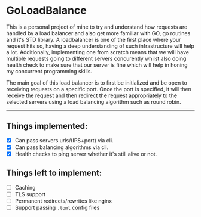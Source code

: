 # GoLoadBalance

This is a personal project of mine to try and understand how requests are handled by a load balancer and also get more familiar with GO, go routines and it's STD library. A loadbalancer is one of the first place where your request hits so, having a deep understanding of such infrastructure will help a lot. Additionally, implementing one from scratch means that we will have multiple requests going to different servers concurently whilst also doing health check to make sure that our server is fine which will help in honing my concurrent programming skills. 

The main goal of this load balancer is to first be initialized and be open to receiving requests on a specific port. Once the port is specified, it will then receive the request and then redirect the request appropriately to the selected servers using a load balancing algorithm such as round robin.

---

## Things implemented:
- [x] Can pass servers urls/(IPS+port) via cli.
- [x] Can pass balancing algorithms via cli.
- [x] Health checks to ping server whether it's still alive or not.

## Things left to implement:
- [ ] Caching
- [ ] TLS support
- [ ] Permanent redirects/rewrites like nginx
- [ ] Support passing `.toml` config files

